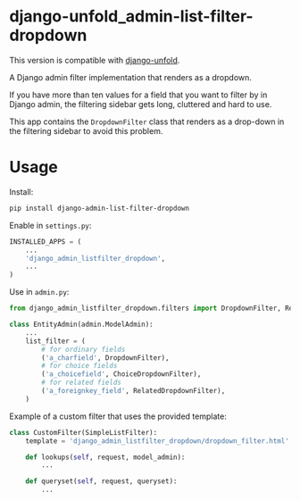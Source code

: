 # django-unfold_admin-list-filter-dropdown

This version is compatible with [django-unfold](https://github.com/unfoldadmin/django-unfold).

A Django admin filter implementation that renders as a dropdown.

If you have more than ten values for a field that you want to filter by in
Django admin, the filtering sidebar gets long, cluttered and hard to use.

This app contains the `DropdownFilter` class that renders as a drop-down in the
filtering sidebar to avoid this problem.

# Usage

Install:

```sh
pip install django-admin-list-filter-dropdown
```

Enable in `settings.py`:

```py
INSTALLED_APPS = (
    ...
    'django_admin_listfilter_dropdown',
    ...
)

```

Use in `admin.py`:

```py
from django_admin_listfilter_dropdown.filters import DropdownFilter, RelatedDropdownFilter, ChoiceDropdownFilter

class EntityAdmin(admin.ModelAdmin):
    ...
    list_filter = (
        # for ordinary fields
        ('a_charfield', DropdownFilter),
        # for choice fields
        ('a_choicefield', ChoiceDropdownFilter),
        # for related fields
        ('a_foreignkey_field', RelatedDropdownFilter),
    )
```

Example of a custom filter that uses the provided template:

```py
class CustomFilter(SimpleListFilter):
    template = 'django_admin_listfilter_dropdown/dropdown_filter.html'

    def lookups(self, request, model_admin):
        ...

    def queryset(self, request, queryset):
        ...
```
